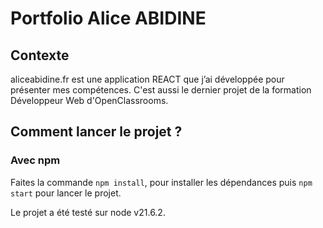 # Portfolio Alice ABIDINE

## Contexte

aliceabidine.fr est une application REACT que j’ai développée pour présenter mes compétences. C'est aussi le dernier projet de la formation Développeur Web d'OpenClassrooms.

## Comment lancer le projet ?

### Avec npm

Faites la commande `npm install`,  pour installer les dépendances puis `npm start` pour lancer le projet.

Le projet a été testé sur node v21.6.2.
